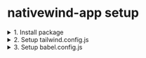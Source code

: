 # nativewind-app setup

<details>
<summary>1. Install package</summary>

```shell
npm install nativewind
npm install --save-dev tailwindcss
```

</details>

<details>
<summary>2. Setup tailwind.config.js</summary>

```javascript
// tailwind.config.js
module.exports = {
  content: [
    "./App/**/*.{js,ts,jsx,tsx}",
    "./src/**/*.{js,ts,jsx,tsx}",
  ],
  // ...
};
```

</details>

<details>
<summary>3. Setup babel.config.js</summary>

```javascript
// babel.config.js
module.exports = {
  plugins: ["nativewind/babel"],
};
```

</details>
